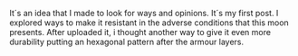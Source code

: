 It´s an idea that I made to look for ways and opinions.
It´s my first post.
I explored ways to make it resistant in the adverse conditions that this moon presents.
After uploaded it, i thought another way to give it even more durability putting an hexagonal pattern after the armour layers.
